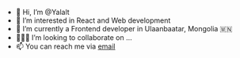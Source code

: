 - 👋 Hi, I’m @Yalalt
- 👀 I’m interested in React and Web development
- 🔭 I’m currently a Frontend developer in Ulaanbaatar, Mongolia 🇲🇳
- 👨🏻‍💻 I’m looking to collaborate on ...
- 📫 You can reach me via [email](mailto:yalaltgandush@gmail.com)

<!---
Yalalt/Yalalt is a ✨ special ✨ repository because its `README.md` (this file) appears on your GitHub profile.
You can click the Preview link to take a look at your changes.
--->
